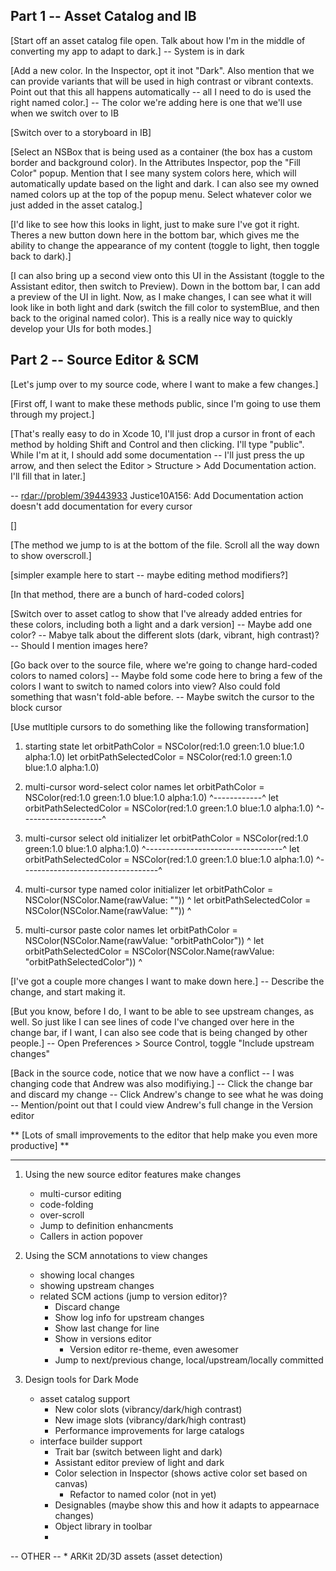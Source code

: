 ## Part 1 -- Asset Catalog and IB

[Start off an asset catalog file open. Talk about how I'm in the middle of converting my app to adapt to dark.]
  -- System is in dark
  
[Add a new color. In the Inspector, opt it inot "Dark". Also mention that we can provide variants that will be used in high contrast or vibrant contexts. Point out that this all happens automatically -- all I need to do is used the right named color.]
  -- The color we're adding here is one that we'll use when we switch over to IB

[Switch over to a storyboard in IB]
  
[Select an NSBox that is being used as a container (the box has a custom border and background color). In the Attributes Inspector, pop the "Fill Color" popup. Mention that I see many system colors here, which will automatically update based on the light and dark. I can also see my owned named colors up at the top of the popup menu. Select whatever color we just added in the asset catalog.]

[I'd like to see how this looks in light, just to make sure I've got it right. Theres a new button down here in the bottom bar, which gives me the ability to change the appearance of my content (toggle to light, then toggle back to dark).]

[I can also bring up a second view onto this UI in the Assistant (toggle to the Assistant editor, then switch to Preview). Down in the bottom bar, I can add a preview of the UI in light. Now, as I make changes, I can see what it will look like in both light and dark (switch the fill color to systemBlue, and then back to the original named color). This is a really nice way to quickly develop your UIs for both modes.]

## Part 2 -- Source Editor & SCM

[Let's jump over to my source code, where I want to make a few changes.]

[First off, I want to make these methods public, since I'm going to use them through my project.]

[That's really easy to do in Xcode 10, I'll just drop a cursor in front of each method by holding Shift and Control and then clicking. I'll type "public". While I'm at it, I should add some documentation -- I'll just press the up arrow, and then select the Editor > Structure > Add Documentation action. I'll fill that in later.]

  -- <rdar://problem/39443933> Justice10A156: Add Documentation action doesn't add documentation for every cursor

[]

[The method we jump to is at the bottom of the file. Scroll all the way down to show overscroll.]

[simpler example here to start -- maybe editing method modifiers?]

[In that method, there are a bunch of hard-coded colors]

[Switch over to asset catlog to show that I've already added entries for these colors, including both a light and a dark version]
  -- Maybe add one color?
  -- Mabye talk about the different slots (dark, vibrant, high contrast)?
  -- Should I mention images here?

[Go back over to the source file, where we're going to change hard-coded colors to named colors]
  -- Maybe fold some code here to bring a few of the colors I want to switch to named colors into view? Also could fold something that wasn't fold-able before.
  -- Maybe switch the cursor to the block cursor

[Use mutltiple cursors to do something like the following transformation]

  1) starting state
    let orbitPathColor = NSColor(red:1.0 green:1.0 blue:1.0 alpha:1.0)
    let orbitPathSelectedColor = NSColor(red:1.0 green:1.0 blue:1.0 alpha:1.0)

  2) multi-cursor word-select color names
      let orbitPathColor = NSColor(red:1.0 green:1.0 blue:1.0 alpha:1.0)
          ^------------^
      let orbitPathSelectedColor = NSColor(red:1.0 green:1.0 blue:1.0 alpha:1.0)
          ^--------------------^
      
  3) multi-cursor select old initializer
      let orbitPathColor = NSColor(red:1.0 green:1.0 blue:1.0 alpha:1.0)
                                   ^----------------------------------^
      let orbitPathSelectedColor = NSColor(red:1.0 green:1.0 blue:1.0 alpha:1.0)
                                           ^----------------------------------^
                                           
  4) multi-cursor type named color initializer
      let orbitPathColor = NSColor(NSColor.Name(rawValue: ""))
                                                           ^
      let orbitPathSelectedColor = NSColor(NSColor.Name(rawValue: ""))
                                                                   ^
                                                                   
  5) multi-cursor paste color names
      let orbitPathColor = NSColor(NSColor.Name(rawValue: "orbitPathColor"))
                                                                         ^
      let orbitPathSelectedColor = NSColor(NSColor.Name(rawValue: "orbitPathSelectedColor"))
                                                                                         ^

[I've got a couple more changes I want to make down here.]
  -- Describe the change, and start making it.

[But you know, before I do, I want to be able to see upstream changes, as well. So just like I can see lines of code I've changed over here in the change bar, if I want, I can also see code that is being changed by other people.]
  -- Open Preferences > Source Control, toggle "Include upstream changes"
  
[Back in the source code, notice that we now have a conflict -- I was changing code that Andrew was also modifiying.]
  -- Click the change bar and discard my change
  -- Click Andrew's change to see what he was doing
  -- Mention/point out that I could view Andrew's full change in the Version editor

** [Lots of small improvements to the editor that help make you even more productive] **



---------------------------

1. Using the new source editor features make changes
   * multi-cursor editing
   * code-folding
   * over-scroll
   * Jump to definition enhancments
   * Callers in action popover

2. Using the SCM annotations to view changes
   * showing local changes
   * showing upstream changes
   * related SCM actions (jump to version editor)?
      * Discard change
      * Show log info for upstream changes
      * Show last change for line
      * Show in versions editor
         * Version editor re-theme, even awesomer
      * Jump to next/previous change, local/upstream/locally committed

3. Design tools for Dark Mode
   * asset catalog support
      * New color slots (vibrancy/dark/high contrast)
      * New image slots (vibrancy/dark/high contrast)
      * Performance improvements for large catalogs
   * interface builder support
      * Trait bar (switch between light and dark)
      * Assistant editor preview of light and dark
      * Color selection in Inspector (shows active color set based on canvas)
         * Refactor to named color (not in yet)
      * Designables (maybe show this and how it adapts to appearnace changes)
      * Object library in toolbar
      * 

-- OTHER -- 
      * ARKit 2D/3D assets (asset detection)
